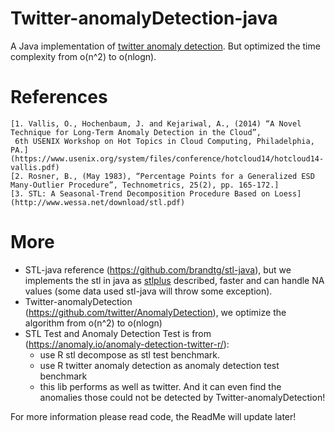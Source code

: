 Twitter-anomalyDetection-java
=============================

A Java implementation of [twitter anomaly detection](https://github.com/twitter/AnomalyDetection).
But optimized the time complexity from o(n^2) to o(nlogn).

References
=============================
	[1. Vallis, O., Hochenbaum, J. and Kejariwal, A., (2014) “A Novel Technique for Long-Term Anomaly Detection in the Cloud”,
	 6th USENIX Workshop on Hot Topics in Cloud Computing, Philadelphia, PA.]
	(https://www.usenix.org/system/files/conference/hotcloud14/hotcloud14-vallis.pdf)
	[2. Rosner, B., (May 1983), “Percentage Points for a Generalized ESD Many-Outlier Procedure”, Technometrics, 25(2), pp. 165-172.]
	[3. STL: A Seasonal-Trend Decomposition Procedure Based on Loess](http://www.wessa.net/download/stl.pdf)

More
============================
- STL-java reference (https://github.com/brandtg/stl-java), but we implements the stl in java as [stlplus](https://github.com/hafen/stlplus) described, faster and can handle NA values (some data used stl-java will throw some exception).
- Twitter-anomalyDetection (https://github.com/twitter/AnomalyDetection), we optimize the algorithm from o(n^2) to o(nlogn)
- STL Test and Anomaly Detection Test is from (https://anomaly.io/anomaly-detection-twitter-r/):
	- use R stl decompose as stl test benchmark.
	- use R twitter anomaly detection as anomaly detection test benchmark
	- this lib performs as well as twitter. And it can even find the anomalies those could not be detected by Twitter-anomalyDetection!
 
For more information please read code, the ReadMe will update later!
